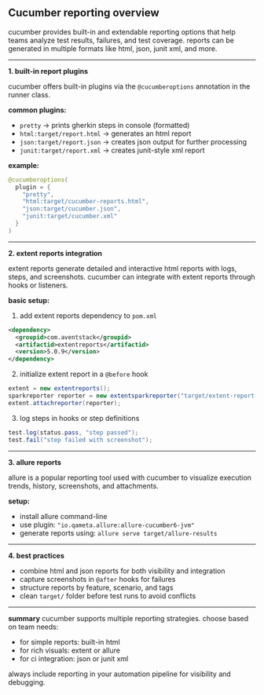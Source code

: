 ## Cucumber reporting overview

cucumber provides built-in and extendable reporting options that help teams analyze test results, failures, and test coverage. reports can be generated in multiple formats like html, json, junit xml, and more.

---

**1. built-in report plugins**

cucumber offers built-in plugins via the `@cucumberoptions` annotation in the runner class.

**common plugins:**

* `pretty` → prints gherkin steps in console (formatted)
* `html:target/report.html` → generates an html report
* `json:target/report.json` → creates json output for further processing
* `junit:target/report.xml` → creates junit-style xml report

**example:**

```java
@cucumberoptions(
  plugin = {
    "pretty",
    "html:target/cucumber-reports.html",
    "json:target/cucumber.json",
    "junit:target/cucumber.xml"
  }
)
```

---

**2. extent reports integration**

extent reports generate detailed and interactive html reports with logs, steps, and screenshots. cucumber can integrate with extent reports through hooks or listeners.

**basic setup:**

1. add extent reports dependency to `pom.xml`

```xml
<dependency>
  <groupid>com.aventstack</groupid>
  <artifactid>extentreports</artifactid>
  <version>5.0.9</version>
</dependency>
```

2. initialize extent report in a `@before` hook

```java
extent = new extentreports();
sparkreporter reporter = new extentsparkreporter("target/extent-report.html");
extent.attachreporter(reporter);
```

3. log steps in hooks or step definitions

```java
test.log(status.pass, "step passed");
test.fail("step failed with screenshot");
```

---

**3. allure reports**

allure is a popular reporting tool used with cucumber to visualize execution trends, history, screenshots, and attachments.

**setup:**

* install allure command-line
* use plugin: `"io.qameta.allure:allure-cucumber6-jvm"`
* generate reports using: `allure serve target/allure-results`

---

**4. best practices**

* combine html and json reports for both visibility and integration
* capture screenshots in `@after` hooks for failures
* structure reports by feature, scenario, and tags
* clean `target/` folder before test runs to avoid conflicts

---

**summary**
cucumber supports multiple reporting strategies. choose based on team needs:

* for simple reports: built-in html
* for rich visuals: extent or allure
* for ci integration: json or junit xml

always include reporting in your automation pipeline for visibility and debugging.
